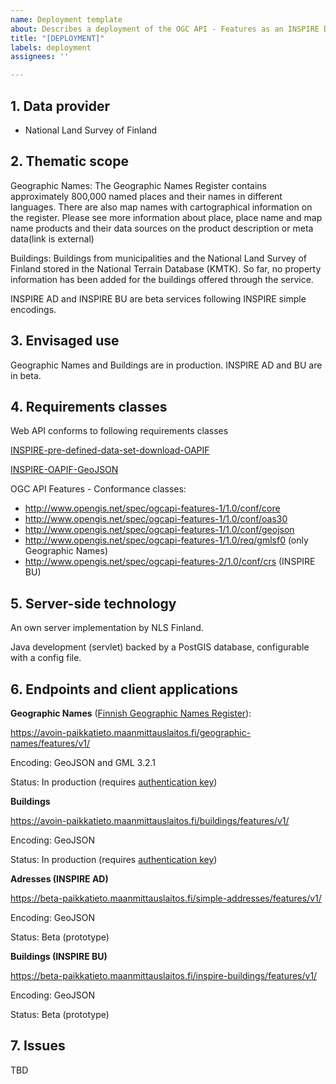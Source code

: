 ```yaml
---
name: Deployment template
about: Describes a deployment of the OGC API - Features as an INSPIRE Download service
title: "[DEPLOYMENT]"
labels: deployment
assignees: ''

---
```


## 1. Data provider
* National Land Survey of Finland

## 2. Thematic scope

Geographic Names: The Geographic Names Register contains approximately 800,000 named places and their names in different languages. There are also map names with cartographical information on the register. Please see more information about place, place name and map name products and their data sources on the product description or meta data(link is external)

Buildings:  Buildings from municipalities and the National Land Survey of Finland stored in the National Terrain Database (KMTK). So far, no property information has been added for the buildings offered through the service.

INSPIRE AD and INSPIRE BU are beta services following INSPIRE simple encodings.

## 3. Envisaged use

Geographic Names and Buildings are in production.
INSPIRE AD and BU are in beta.

## 4. Requirements classes

Web API conforms to following requirements classes

[INSPIRE-pre-defined-data-set-download-OAPIF](https://github.com/INSPIRE-MIF/gp-ogc-api-features/blob/master/spec/oapif-inspire-download.md#req-pre-defined)

[INSPIRE-OAPIF-GeoJSON](github.com/INSPIRE-MIF/gp-ogc-api-features/blob/master/spec/oapif-inspire-download.md#req-oapif-json)



OGC API Features - Conformance classes:

* http://www.opengis.net/spec/ogcapi-features-1/1.0/conf/core
* http://www.opengis.net/spec/ogcapi-features-1/1.0/conf/oas30
* http://www.opengis.net/spec/ogcapi-features-1/1.0/conf/geojson
* http://www.opengis.net/spec/ogcapi-features-1/1.0/req/gmlsf0 (only Geographic Names)
* http://www.opengis.net/spec/ogcapi-features-2/1.0/conf/crs (INSPIRE BU)

## 5. Server-side technology

An own server implementation by NLS Finland. 

Java development (servlet) backed by a PostGIS database, configurable with a config file.


## 6. Endpoints and client applications

**Geographic Names** ([Finnish Geographic Names Register](https://www.maanmittauslaitos.fi/en/maps-and-spatial-data/expert-users/product-descriptions/geographic-names)):
 
https://avoin-paikkatieto.maanmittauslaitos.fi/geographic-names/features/v1/

Encoding: GeoJSON and GML 3.2.1

Status: In production (requires [authentication key](https://omatili.maanmittauslaitos.fi/?lang=en))

[comment]: # (you must login with key, no password: 74b4dffa-30bd-46b6-9b20-28cd811ff6fe)

**Buildings**

https://avoin-paikkatieto.maanmittauslaitos.fi/buildings/features/v1/

Encoding: GeoJSON

Status: In production (requires [authentication key](https://omatili.maanmittauslaitos.fi/?lang=en))

**Adresses (INSPIRE AD)**

https://beta-paikkatieto.maanmittauslaitos.fi/simple-addresses/features/v1/

Encoding: GeoJSON

Status: Beta (prototype)

**Buildings (INSPIRE BU)**

https://beta-paikkatieto.maanmittauslaitos.fi/inspire-buildings/features/v1/

Encoding: GeoJSON

Status: Beta (prototype)

## 7. Issues
 [comment]: # (Link to other GitHub issues, or describe here issues that you encounter with the guidelines for the use of the OGC API - Features as an INSPIRE Download service.)
TBD